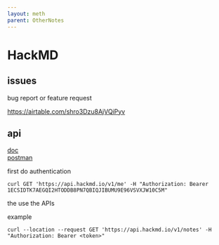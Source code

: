 ```yaml
---
layout: meth
parent: OtherNotes
---
```

# HackMD

## issues
bug report or feature request

<https://airtable.com/shro3Dzu8AjVQiPyv>

## api
[doc](https://hackmd.io/@hackmd-api/developer-portal/)  
[postman](https://documenter.getpostman.com/view/68277/UVeNmhpT)

first do authentication
```
curl GET 'https://api.hackmd.io/v1/me' -H "Authorization: Bearer 1ECSIDTK7AEGQI2HTODDB8PN7QBIQJIBUMU9E96VSVXJW10C5M"
```

the use the APIs

example
```
curl --location --request GET 'https://api.hackmd.io/v1/notes' -H "Authorization: Bearer <token>"
```